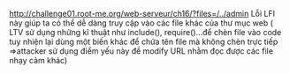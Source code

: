 http://challenge01.root-me.org/web-serveur/ch16/?files=/../admin
Lỗi LFI này giúp ta có thể dễ dàng truy cập vào các file khác của thư mục web
( LTV sử dụng những kĩ thuật như include(), require()...để chèn file vào code tuy nhiện lại dùng một biến khác để chứa tên file mà không chèn trực tiếp =>attacker sử dụng điểm yếu này đề modify URL nhằm đọc được các file nhạy cảm khác)
